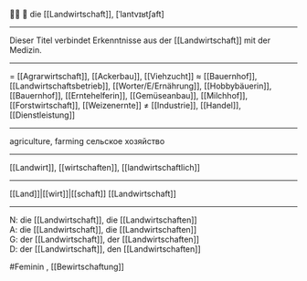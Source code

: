 🧑‍🌾 🔴 die [[Landwirtschaft]], [ˈlantvɪʁtʃaft]

---
Dieser Titel verbindet Erkenntnisse aus der [[Landwirtschaft]] mit der Medizin.  


---
= [[Agrarwirtschaft]], [[Ackerbau]], [[Viehzucht]]
≈ [[Bauernhof]], [[Landwirtschaftsbetrieb]], [[Worter/E/Ernährung]], [[Hobbybäuerin]], [[Bauernhof]], [[Erntehelferin]], [[Gemüseanbau]], [[Milchhof]], [[Forstwirtschaft]], [[Weizenernte]]
≠ [[Industrie]], [[Handel]], [[Dienstleistung]]

---
agriculture, farming
сельское хозяйство

---
[[Landwirt]], [[wirtschaften]], [[landwirtschaftlich]]

---
[[Land]]|[[wirt]]|[[schaft]]
[[Landwirtschaft]]


---
N: die [[Landwirtschaft]], die [[Landwirtschaften]]  
A: die [[Landwirtschaft]], die [[Landwirtschaften]]  
G: der [[Landwirtschaft]], der [[Landwirtschaften]]  
D: der [[Landwirtschaft]], den [[Landwirtschaften]]

#Feminin , [[Bewirtschaftung]]